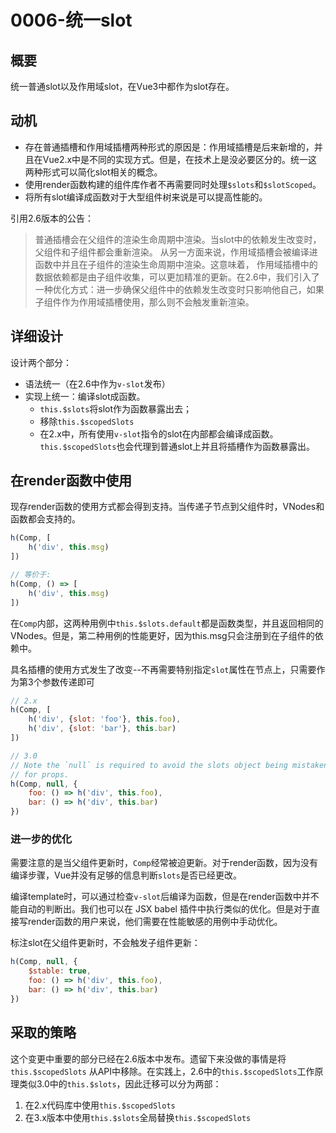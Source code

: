 # 0006-统一slot

## 概要

统一普通slot以及作用域slot，在Vue3中都作为slot存在。

## 动机

- 存在普通插槽和作用域插槽两种形式的原因是：作用域插槽是后来新增的，并且在Vue2.x中是不同的实现方式。但是，在技术上是没必要区分的。统一这两种形式可以简化slot相关的概念。
- 使用render函数构建的组件库作者不再需要同时处理`$slots`和`$slotScoped`。
- 将所有slot编译成函数对于大型组件树来说是可以提高性能的。

引用2.6版本的公告：
> 普通插槽会在父组件的渲染生命周期中渲染。当slot中的依赖发生改变时，父组件和子组件都会重新渲染。
> 从另一方面来说，作用域插槽会被编译进函数中并且在子组件的渲染生命周期中渲染。这意味着，
> 作用域插槽中的数据依赖都是由子组件收集，可以更加精准的更新。在2.6中，我们引入了一种优化方式：进一步确保父组件中的依赖发生改变时只影响他自己，如果子组件作为作用域插槽使用，那么则不会触发重新渲染。

## 详细设计

设计两个部分：

- 语法统一（在2.6中作为`v-slot`发布）
- 实现上统一：编译slot成函数。
    - `this.$slots`将slot作为函数暴露出去；
    - 移除`this.$scopedSlots`
    - 在2.x中，所有使用`v-slot`指令的slot在内部都会编译成函数。`this.$scopedSlots`也会代理到普通slot上并且将插槽作为函数暴露出。

## 在render函数中使用

现存render函数的使用方式都会得到支持。当传递子节点到父组件时，VNodes和函数都会支持的。

```js
h(Comp, [
    h('div', this.msg)
])

// 等价于:
h(Comp, () => [
    h('div', this.msg)
])
```

在`Comp`内部，这两种用例中`this.$slots.default`都是函数类型，并且返回相同的VNodes。但是，第二种用例的性能更好，因为this.msg只会注册到在子组件的依赖中。

具名插槽的使用方式发生了改变--不再需要特别指定`slot`属性在节点上，只需要作为第3个参数传递即可

```js
// 2.x
h(Comp, [
    h('div', {slot: 'foo'}, this.foo),
    h('div', {slot: 'bar'}, this.bar)
])

// 3.0
// Note the `null` is required to avoid the slots object being mistaken
// for props.
h(Comp, null, {
    foo: () => h('div', this.foo),
    bar: () => h('div', this.bar)
})
```

### 进一步的优化

需要注意的是当父组件更新时，`Comp`经常被迫更新。对于render函数，因为没有编译步骤，Vue并没有足够的信息判断`slots`是否已经更改。

编译template时，可以通过检查`v-slot`后编译为函数，但是在render函数中并不能自动的判断出。我们也可以在 JSX babel
插件中执行类似的优化。但是对于直接写render函数的用户来说，他们需要在性能敏感的用例中手动优化。

标注slot在父组件更新时，不会触发子组件更新：

```js
h(Comp, null, {
    $stable: true,
    foo: () => h('div', this.foo),
    bar: () => h('div', this.bar)
})
```

## 采取的策略

这个变更中重要的部分已经在2.6版本中发布。遗留下来没做的事情是将`this.$scopedSlots`
从API中移除。在实践上，2.6中的`this.$scopedSlots`工作原理类似3.0中的`this.$slots`，因此迁移可以分为两部：

1. 在2.x代码库中使用`this.$scopedSlots`
2. 在3.x版本中使用`this.$slots`全局替换`this.$scopedSlots`
